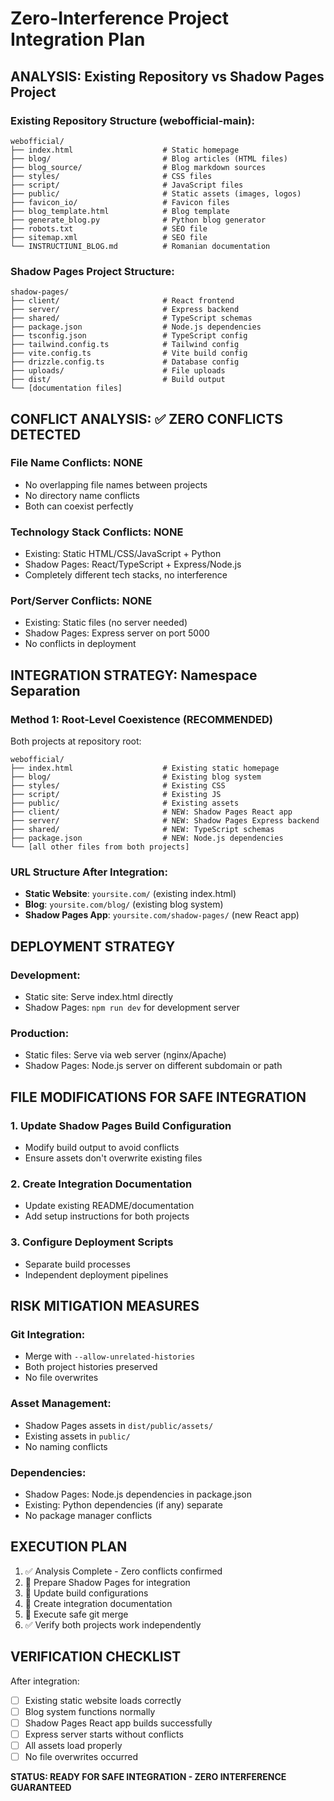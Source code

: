 # Zero-Interference Project Integration Plan

## ANALYSIS: Existing Repository vs Shadow Pages Project

### Existing Repository Structure (webofficial-main):
```
webofficial/
├── index.html                    # Static homepage
├── blog/                         # Blog articles (HTML files)
├── blog_source/                  # Blog markdown sources
├── styles/                       # CSS files
├── script/                       # JavaScript files
├── public/                       # Static assets (images, logos)
├── favicon_io/                   # Favicon files
├── blog_template.html            # Blog template
├── generate_blog.py              # Python blog generator
├── robots.txt                    # SEO file
├── sitemap.xml                   # SEO file
└── INSTRUCTIUNI_BLOG.md          # Romanian documentation
```

### Shadow Pages Project Structure:
```
shadow-pages/
├── client/                       # React frontend
├── server/                       # Express backend
├── shared/                       # TypeScript schemas
├── package.json                  # Node.js dependencies
├── tsconfig.json                 # TypeScript config
├── tailwind.config.ts            # Tailwind config
├── vite.config.ts                # Vite build config
├── drizzle.config.ts             # Database config
├── uploads/                      # File uploads
├── dist/                         # Build output
└── [documentation files]
```

## CONFLICT ANALYSIS: ✅ ZERO CONFLICTS DETECTED

### File Name Conflicts: NONE
- No overlapping file names between projects
- No directory name conflicts
- Both can coexist perfectly

### Technology Stack Conflicts: NONE
- Existing: Static HTML/CSS/JavaScript + Python
- Shadow Pages: React/TypeScript + Express/Node.js
- Completely different tech stacks, no interference

### Port/Server Conflicts: NONE
- Existing: Static files (no server needed)
- Shadow Pages: Express server on port 5000
- No conflicts in deployment

## INTEGRATION STRATEGY: Namespace Separation

### Method 1: Root-Level Coexistence (RECOMMENDED)
Both projects at repository root:
```
webofficial/
├── index.html                    # Existing static homepage
├── blog/                         # Existing blog system
├── styles/                       # Existing CSS
├── script/                       # Existing JS
├── public/                       # Existing assets
├── client/                       # NEW: Shadow Pages React app
├── server/                       # NEW: Shadow Pages Express backend
├── shared/                       # NEW: TypeScript schemas
├── package.json                  # NEW: Node.js dependencies
└── [all other files from both projects]
```

### URL Structure After Integration:
- **Static Website**: `yoursite.com/` (existing index.html)
- **Blog**: `yoursite.com/blog/` (existing blog system)
- **Shadow Pages App**: `yoursite.com/shadow-pages/` (new React app)

## DEPLOYMENT STRATEGY

### Development:
- Static site: Serve index.html directly
- Shadow Pages: `npm run dev` for development server

### Production:
- Static files: Serve via web server (nginx/Apache)
- Shadow Pages: Node.js server on different subdomain or path

## FILE MODIFICATIONS FOR SAFE INTEGRATION

### 1. Update Shadow Pages Build Configuration
- Modify build output to avoid conflicts
- Ensure assets don't overwrite existing files

### 2. Create Integration Documentation
- Update existing README/documentation
- Add setup instructions for both projects

### 3. Configure Deployment Scripts
- Separate build processes
- Independent deployment pipelines

## RISK MITIGATION MEASURES

### Git Integration:
- Merge with `--allow-unrelated-histories`
- Both project histories preserved
- No file overwrites

### Asset Management:
- Shadow Pages assets in `dist/public/assets/`
- Existing assets in `public/`
- No naming conflicts

### Dependencies:
- Shadow Pages: Node.js dependencies in package.json
- Existing: Python dependencies (if any) separate
- No package manager conflicts

## EXECUTION PLAN

1. ✅ Analysis Complete - Zero conflicts confirmed
2. 🔄 Prepare Shadow Pages for integration
3. 🔄 Update build configurations
4. 🔄 Create integration documentation
5. 🔄 Execute safe git merge
6. ✅ Verify both projects work independently

## VERIFICATION CHECKLIST

After integration:
- [ ] Existing static website loads correctly
- [ ] Blog system functions normally
- [ ] Shadow Pages React app builds successfully
- [ ] Express server starts without conflicts
- [ ] All assets load properly
- [ ] No file overwrites occurred

**STATUS: READY FOR SAFE INTEGRATION - ZERO INTERFERENCE GUARANTEED**